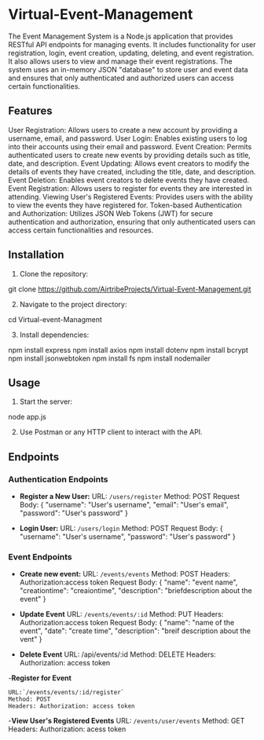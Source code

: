 # Virtual-Event-Management

The Event Management System is a Node.js application that provides RESTful API endpoints for managing events. It includes functionality for user registration, login, event creation, updating, deleting, and event registration. It also allows users to view and manage their event registrations. The system uses an in-memory JSON "database" to store user and event data and ensures that only authenticated and authorized users can access certain functionalities.


## Features

User Registration: Allows users to create a new account by providing a username, email, and password.
User Login: Enables existing users to log into their accounts using their email and password.
Event Creation: Permits authenticated users to create new events by providing details such as title, date, and description.
Event Updating: Allows event creators to modify the details of events they have created, including the title, date, and description.
Event Deletion: Enables event creators to delete events they have created.
Event Registration: Allows users to register for events they are interested in attending.
Viewing User's Registered Events: Provides users with the ability to view the events they have registered for.
Token-based Authentication and Authorization: Utilizes JSON Web Tokens (JWT) for secure authentication and authorization, ensuring that only authenticated users can access certain functionalities and resources.

## Installation

1. Clone the repository:

git clone https://github.com/AirtribeProjects/Virtual-Event-Management.git

2. Navigate to the project directory:

cd Virtual-event-Managment

3. Install dependencies:

npm install express
npm install axios
npm install dotenv
npm install bcrypt
npm install jsonwebtoken
npm install fs
npm install nodemailer

## Usage

1. Start the server:

node app.js

2. Use Postman or any HTTP client to interact with the API.

## Endpoints

### Authentication Endpoints
- **Register a New User:** 
    URL: `/users/register`
    Method: POST
    Request Body:
    {
        "username": "User's username",
        "email": "User's email",
        "password": "User's password"
    }

- **Login User:** 
    URL: `/users/login`
    Method: POST
    Request Body:
    {
      "username": "User's username",
       "password": "User's password"
    }

### Event Endpoints
- **Create new event:** 
    URL: `/events/events`
    Method: POST
    Headers: Authorization:access token
    Request Body:
    {
    "name": "event name",
    "creationtime": "creaiontime",
    "description": "briefdescription about the event"
    }

- **Update Event**
    URL: `/events/events/:id`
    Method: PUT
    Headers: Authorization:access token
    Request Body:
    {
    "name": "name of the event",
    "date": "create time",
    "description": "breif description about the vent"
    }

- **Delete Event**
    URL: /api/events/:id
    Method: DELETE
    Headers: Authorization: access token

-**Register for Event**

    URL:`/events/events/:id/register`
    Method: POST
    Headers: Authorization: access token

-**View User's Registered Events**
    URL: `/events/user/events`
    Method: GET
    Headers: Authorization: acess token
